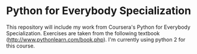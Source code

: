 # Python for Everybody Specialization
This repository will include my work from Coursera's Python for Everybody Specialization. Exercises are taken from the following textbook (http://www.pythonlearn.com/book.php). I'm currently using python 2 for this course. 